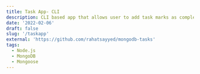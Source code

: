 ```yaml
---
title: Task App- CLI
description: CLI based app that allows user to add task marks as complete, this app was developed to make hands on mongoDB and mongoose.
date: '2022-02-06'
draft: false
slug: '/taskapp'
external: 'https://github.com/rahatsayyed/mongodb-tasks'
tags:
  - Node.js
  - MongoDB
  - Mongoose
---
```

